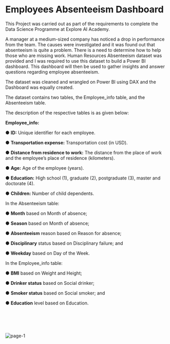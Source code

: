 # Employees Absenteeism Dashboard

This Project was carried out as part of the requirements to complete the Data Science Programme at Explore AI Academy.


A manager at a medium-sized company has noticed a drop in performance from the  team. 
The causes were investigated and it was found out that absenteeism is quite a problem. There is a need to determine how to 
help those who are missing work. 
Human Resources Absenteeism dataset was provided and I was required to use this 
dataset to build a Power BI dashboard. This dashboard will then be used to gather insights and
answer questions regarding employee absenteeism.


The dataset was cleaned and wrangled on Power BI using DAX and the Dashboard was equally created.

The dataset contains two tables, the Employee_info table, and the Absenteeism table.

The description of the respective tables is as given below:

**Employee_info:**

● **ID:** Unique identifier for each employee.

● **Transportation expense:** Transportation cost (in USD). 

● **Distance from residence to work:** The distance from the place of work and the employee’s place of residence (kilometers).

● **Age:** Age of the employee (years).

● **Education:** High school (1), graduate (2), postgraduate (3), master and doctorate (4).

● **Children:** Number of child dependents.

In the Absenteeism table:

● **Month** based on Month of absence;

● **Season** based on Month of absence;

● **Absenteeism** reason based on Reason for absence;

● **Disciplinary** status based on Disciplinary failure; and

● **Weekday** based on Day of the Week.


In the Employee_info table:

● **BMI** based on Weight and Height;

● **Drinker status** based on Social drinker;

● **Smoker status** based on Social smoker; and

● **Education** level based on Education.
\
\
\
\
\
\
![page-1](https://github.com/YinkaOlusola/employees_absenteeism_dashboard/assets/52519547/ecf3d394-4b8a-4c04-922a-c8a8aa3c185f)
